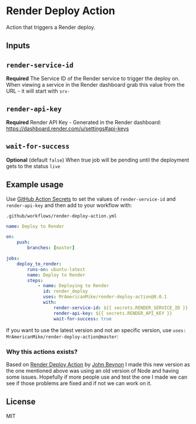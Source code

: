 # Render Deploy Action

Action that triggers a Render deploy.

## Inputs

## `render-service-id`

**Required** The Service ID of the Render service to trigger the deploy on. When viewing a service in the Render dashboard grab this value from the URL - it will start with `srv-`

## `render-api-key`

**Required** Render API Key - Generated in the Render dashboard: https://dashboard.render.com/u/settings#api-keys

## `wait-for-success`

**Optional** (default `false`) When true job will be pending until the deployment gets to the status `live`

## Example usage

Use [GitHub Action Secrets](https://docs.github.com/en/actions/security-guides/using-secrets-in-github-actions) to set the values of `render-service-id` and `render-api-key` and then add to your workflow with:

`.github/workflows/render-deploy-action.yml`

```yaml
name: Deploy to Render

on:
    push:
        branches: [master]

jobs:
    deploy_to_render:
        runs-on: ubuntu-latest
        name: Deploy to Render
        steps:
            - name: Deploying to Render
              id: render_deploy
              uses: MrAmericanMike/render-deploy-action@0.0.1
              with:
                  render-service-id: ${{ secrets.RENDER_SERVICE_ID }}
                  render-api-key: ${{ secrets.RENDER_API_KEY }}
                  wait-for-success: true
```

If you want to use the latest version and not an specific version, use `uses: MrAmericanMike/render-deploy-action@master`:

### Why this actions exists?

Based on [Render Deploy Action](https://github.com/johnbeynon/render-deploy-action) by [John Beynon](https://github.com/johnbeynon)
I made this new version as the one mentioned above was using an old version of Node and having some issues.
Hopefully if more people use and test the one I made we can see if those problems are fixed and if not we can work on it.

## License

MIT

